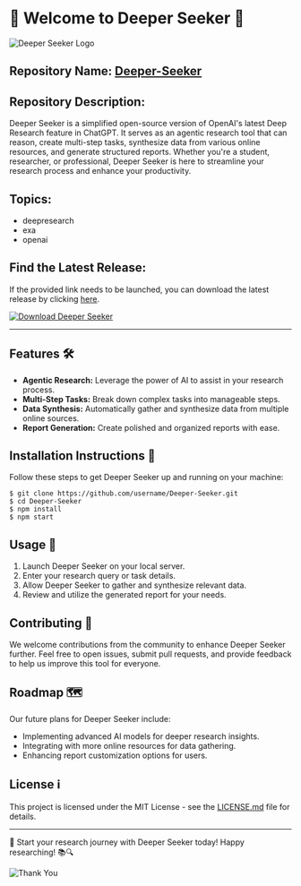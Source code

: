# 🌟 Welcome to Deeper Seeker 🚀

![Deeper Seeker Logo](https://example.com/deeper-seeker-logo.png)

## Repository Name: [Deeper-Seeker](https://github.com/username/Deeper-Seeker)
## Repository Description:
Deeper Seeker is a simplified open-source version of OpenAI's latest Deep Research feature in ChatGPT. It serves as an agentic research tool that can reason, create multi-step tasks, synthesize data from various online resources, and generate structured reports. Whether you're a student, researcher, or professional, Deeper Seeker is here to streamline your research process and enhance your productivity.

## Topics:
- deepresearch
- exa
- openai

## Find the Latest Release:
If the provided link needs to be launched, you can download the latest release by clicking [here](https://github.com/username/Deeper-Seeker/releases).

[![Download Deeper Seeker](https://img.shields.io/static/v1?label=Download&message=Deeper%20Seeker&color=blue)](https://github.com/username/Deeper-Seeker/releases)

---

## Features 🛠️
- **Agentic Research:** Leverage the power of AI to assist in your research process.
- **Multi-Step Tasks:** Break down complex tasks into manageable steps.
- **Data Synthesis:** Automatically gather and synthesize data from multiple online sources.
- **Report Generation:** Create polished and organized reports with ease.

## Installation Instructions 🚚
Follow these steps to get Deeper Seeker up and running on your machine:
```
$ git clone https://github.com/username/Deeper-Seeker.git
$ cd Deeper-Seeker
$ npm install
$ npm start
```

## Usage 🚀
1. Launch Deeper Seeker on your local server.
2. Enter your research query or task details.
3. Allow Deeper Seeker to gather and synthesize relevant data.
4. Review and utilize the generated report for your needs.

## Contributing 🤝
We welcome contributions from the community to enhance Deeper Seeker further. Feel free to open issues, submit pull requests, and provide feedback to help us improve this tool for everyone.

## Roadmap 🗺️
Our future plans for Deeper Seeker include:
- Implementing advanced AI models for deeper research insights.
- Integrating with more online resources for data gathering.
- Enhancing report customization options for users.

## License ℹ️
This project is licensed under the MIT License - see the [LICENSE.md](https://github.com/username/Deeper-Seeker/blob/main/LICENSE.md) file for details.

---

🚀 Start your research journey with Deeper Seeker today! Happy researching! 📚🔍

![Thank You](https://example.com/thank-you-image.png)